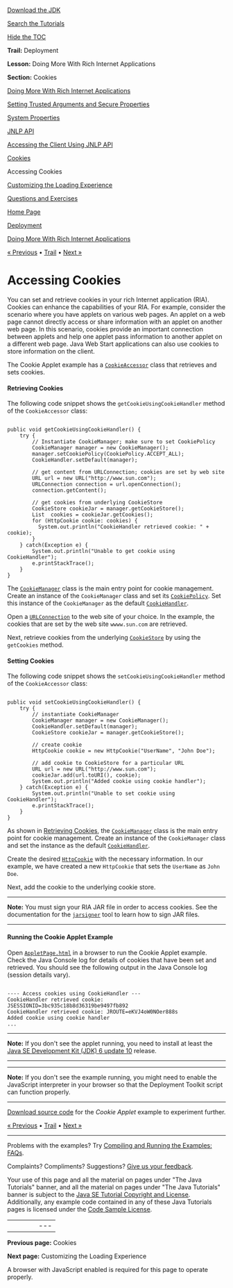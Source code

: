 [Download
the JDK](http://java.sun.com/javase/6/download.jsp)
  
[Search the
Tutorials](../../search.html)
  
[Hide the TOC](javascript:toggleLeft())

**Trail:** Deployment
  
**Lesson:** Doing More With Rich Internet Applications
  
**Section:** Cookies

[Doing More With Rich Internet Applications](index.html)

[Setting Trusted Arguments and Secure Properties](settingArgsProperties.html)

[System Properties](properties.html)

[JNLP API](jnlpAPI.html)

[Accessing the Client Using JNLP API](usingJNLPAPI.html)

[Cookies](cookies.html)

Accessing Cookies

[Customizing the Loading Experience](customizeRIALoadingExperience.html)

[Questions and Exercises](QandE/questions.html)

[Home Page](../../index.html)
>
[Deployment](../index.html)
>
[Doing More With Rich Internet Applications](index.html)

[« Previous](cookies.html) • [Trail](../TOC.html) • [Next »](customizeRIALoadingExperience.html)

# Accessing Cookies

You can set and retrieve cookies in your rich Internet application (RIA).
Cookies can enhance the capabilities of your RIA. For example, consider
the scenario where you have applets on various web pages.
An applet on a web page cannot directly access or share information with an applet
on another web page. In this scenario, cookies provide an important connection between
applets and help one applet pass information to another applet on a different web page.
Java Web Start applications can also use cookies to store information on the client.

The Cookie Applet example has a
[`CookieAccessor`](examples/applet_AccessingCookies/src/CookieAccessor.java ) class that retrieves and sets cookies.

#### Retrieving Cookies

The following code snippet shows the `getCookieUsingCookieHandler`
method of the `CookieAccessor` class:

```

public void getCookieUsingCookieHandler() { 
    try {       
        // Instantiate CookieManager; make sure to set CookiePolicy
        CookieManager manager = new CookieManager();
        manager.setCookiePolicy(CookiePolicy.ACCEPT_ALL);
        CookieHandler.setDefault(manager);

        // get content from URLConnection; cookies are set by web site
        URL url = new URL("http://www.sun.com");
        URLConnection connection = url.openConnection();
        connection.getContent();

        // get cookies from underlying CookieStore
        CookieStore cookieJar = manager.getCookieStore();
        List  cookies = cookieJar.getCookies();
        for (HttpCookie cookie: cookies) {
          System.out.println("CookieHandler retrieved cookie: " + cookie);
        }
    } catch(Exception e) {
        System.out.println("Unable to get cookie using CookieHandler");
        e.printStackTrace();
    }
}  

```

The
[`CookieManager`](http://download.oracle.com/javase/7/docs/api/java/net/CookieManager.html) class is the main entry point for cookie management. Create an instance of
the `CookieManager` class and set its
[`CookiePolicy`](http://download.oracle.com/javase/7/docs/api/java/net/CookiePolicy.html). Set this instance of the `CookieManager` as the default
[`CookieHandler`](http://download.oracle.com/javase/7/docs/api/java/net/CookieHandler.html).

Open a
[`URLConnection`](http://download.oracle.com/javase/7/docs/api/java/net/URLConnection.html) to the web site of your choice. In the example, the cookies
that are set by the web site `wwww.sun.com` are retrieved.

Next, retrieve cookies from the underlying
[`CookieStore`](http://download.oracle.com/javase/7/docs/api/java/net/CookieStore.html) by using the `getCookies` method.

#### Setting Cookies

The following code snippet shows the `setCookieUsingCookieHandler`
method of the `CookieAccessor` class:

```

public void setCookieUsingCookieHandler() {
    try {
        // instantiate CookieManager
        CookieManager manager = new CookieManager();
        CookieHandler.setDefault(manager);
        CookieStore cookieJar = manager.getCookieStore();

        // create cookie
        HttpCookie cookie = new HttpCookie("UserName", "John Doe");

        // add cookie to CookieStore for a particular URL
        URL url = new URL("http://www.sun.com");
        cookieJar.add(url.toURI(), cookie);
        System.out.println("Added cookie using cookie handler");
    } catch(Exception e) {
        System.out.println("Unable to set cookie using CookieHandler");
        e.printStackTrace();
    }
}

```

As shown in [Retrieving Cookies](#retrieving), the
[`CookieManager`](http://download.oracle.com/javase/7/docs/api/java/net/CookieManager.html) class is the main entry point for cookie management. Create an instance of the
`CookieManager` class and set the instance as the default
[`CookieHandler`](http://download.oracle.com/javase/7/docs/api/java/net/CookieHandler.html).

Create the desired
[`HttpCookie`](http://download.oracle.com/javase/7/docs/api/java/net/HttpCookie.html) with the necessary information. In our example, we have created a new
`HttpCookie` that sets the `UserName` as
`John Doe`.

Next, add the cookie to the underlying cookie store.

---

**Note:** You must sign your RIA JAR file in order to access cookies. See the documentation
for the
[`jarsigner`](http://download.oracle.com/javase/7/docs/technotes/tools/index.html#security) tool to learn how to sign JAR files.

---

#### Running the Cookie Applet Example

Open
[`AppletPage.html`](examples/dist/applet_AccessingCookies/AppletPage.html) in a browser to run the Cookie Applet example. Check the Java Console log for
details of cookies that have been set
and retrieved. You should see the following output in the Java Console log
(session details vary).

```

---- Access cookies using CookieHandler ---
CookieHandler retrieved cookie: JSESSIONID=3bc935c18b8d36319be9497fb892
CookieHandler retrieved cookie: JROUTE=eKVJ4oW0NOer888s
Added cookie using cookie handler
...

```

---

**Note:** If you don't see the applet running, you need to install at least the [Java SE Development Kit (JDK) 6 update 10](http://java.sun.com/javase/downloads/index.jsp) release.

---

---

**Note:** If you don't see the example running, you might need to enable the JavaScript interpreter in your browser so that the Deployment Toolkit script can function properly.

---

[Download source code](examplesIndex.html#AccessingCookies) for the *Cookie Applet* example to experiment further.

[« Previous](cookies.html)
•
[Trail](../TOC.html)
•
[Next »](customizeRIALoadingExperience.html)

---

Problems with the examples? Try [Compiling and Running
the Examples: FAQs](../../information/run-examples.html).
  
Complaints? Compliments? Suggestions? [Give
us your feedback](http://download.oracle.com/javase/feedback.html).

Your use of this page and all the material on pages under "The Java Tutorials" banner,
and all the material on pages under "The Java Tutorials" banner is subject to the [Java SE Tutorial Copyright
and License](../../information/license.html).
Additionally, any example code contained in any of these Java
Tutorials pages is licensed under the
[Code
Sample License](http://developers.sun.com/license/berkeley_license.html).

|  |  |  |  |  |
| --- | --- | --- | --- | --- |
| |  |  | | --- | --- | | duke image | Oracle logo | | [About Oracle](http://www.oracle.com/us/corporate/index.html) | [Oracle Technology Network](http://www.oracle.com/technology/index.html) | [Terms of Service](https://www.samplecode.oracle.com/servlets/CompulsoryClickThrough?type=TermsOfService) | Copyright © 1995, 2011 Oracle and/or its affiliates. All rights reserved. |

**Previous page:** Cookies
  
**Next page:** Customizing the Loading Experience




A browser with JavaScript enabled is required for this page to operate properly.
